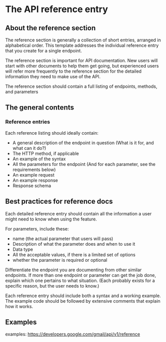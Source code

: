# The API reference entry

## About the reference section

The reference section is generally a collection of short entries, arranged in alphabetical order. This template addresses the individual reference entry that you create for a single endpoint. 

The reference section is important for API documentation. New users will start with other documents to help them get going, but experienced users will refer more frequently to the reference section for the detailed information they need to make use of the API.

The reference section should contain a full listing of endpoints, methods, and parameters

## The general contents

### Reference entries

Each reference listing should ideally contain:

* A general description of the endpoint in question (What is it for, and what can it do?)
* The HTTP method, if applicable
* An example of the syntax
* All the parameters for the endpoint (And for each parameter, see the requirements below)
* An example request
* An example response
* Response schema

## Best practices for reference docs

Each detailed reference entry should contain all the information a user might need to know when using the feature.

For parameters, include these:

   * name (the actual parameter that users will pass)
   * Description of what the parameter does and when to use it
   * Data type
   * All the acceptable values, if there is a limited set of options
   * whether the parameter is required or optional

Differentiate the endpoint you are documenting from other similar endpoints. If more than one endpoint or parameter can get the job done, explain which one pertains to what situation. (Each probably exists for a specific reason, but the user needs to know.)

Each reference entry should include both a syntax and a working example. The example code should be followed by extensive comments that explain how it works.

## Examples

examples:
https://developers.google.com/gmail/api/v1/reference
